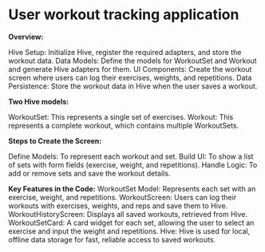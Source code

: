 # User workout tracking application
**Overview:**

Hive Setup: Initialize Hive, register the required adapters, and store the workout data.
Data Models: Define the models for WorkoutSet and Workout and generate Hive adapters for them.
UI Components: Create the workout screen where users can log their exercises, weights, and repetitions.
Data Persistence: Store the workout data in Hive when the user saves a workout.

**Two Hive models:**

WorkoutSet: This represents a single set of exercises.
Workout: This represents a complete workout, which contains multiple WorkoutSets.

**Steps to Create the Screen:**

Define Models: To represent each workout and set.
Build UI: To show a list of sets with form fields (exercise, weight, and repetitions).
Handle Logic: To add or remove sets and save the workout details.

**Key Features in the Code:**
WorkoutSet Model: Represents each set with an exercise, weight, and repetitions.
WorkoutScreen: Users can log their workouts with exercises, weights, and reps and save them to Hive.
WorkoutHistoryScreen: Displays all saved workouts, retrieved from Hive.
WorkoutSetCard: A card widget for each set, allowing the user to select an exercise and input the weight and repetitions.
Hive: Hive is used for local, offline data storage for fast, reliable access to saved workouts.
